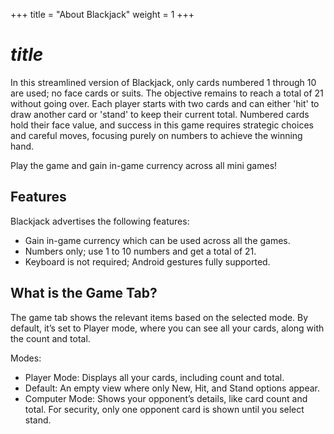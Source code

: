 +++
title = "About Blackjack"
weight = 1
+++
# $title$
In this streamlined version of Blackjack, only cards numbered 1 through 10 are used; no face cards or suits. The objective remains to reach a total of 21 without going over. Each player starts with two cards and can either 'hit' to draw another card or 'stand' to keep their current total. Numbered cards hold their face value, and success in this game requires strategic choices and careful moves, focusing purely on numbers to achieve the winning hand.

Play the game and gain in-game currency across all mini games!

## Features
Blackjack advertises the following features:
* Gain in-game currency which can be used across all the games.
* Numbers only; use 1 to 10 numbers and get a total of 21.
* Keyboard is not required; Android gestures fully supported.

## What is the Game Tab?
The game tab shows the relevant items based on the selected mode. By default, it’s set to Player mode, where you can see all your cards, along with the count and total.

Modes:
* Player Mode: Displays all your cards, including count and total.
* Default: An empty view where only New, Hit, and Stand options appear.
* Computer Mode: Shows your opponent’s details, like card count and total. For security, only one opponent card is shown until you select stand.